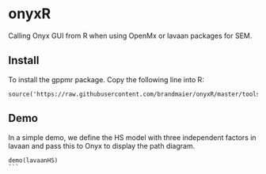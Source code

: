 # onyxR

Calling Onyx GUI from R when using OpenMx or lavaan packages for SEM.

## Install

To install the gppmr package. Copy the following line into R:
```{r, eval=FALSE}
source('https://raw.githubusercontent.com/brandmaier/onyxR/master/tools/install.R')
```

## Demo

In a simple demo, we define the HS model with three independent factors in lavaan and pass this to Onyx to display the path diagram.
````{r, eval=FALSE}
demo(lavaanHS)
```

